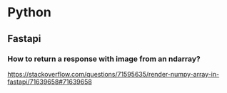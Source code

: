 # Python
## Fastapi

### How to return a response with image from an ndarray?
https://stackoverflow.com/questions/71595635/render-numpy-array-in-fastapi/71639658#71639658
